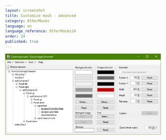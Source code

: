 ```yaml
---
layout: screenshot
title: Customize mask - advanced
category: OtherMasks
language: en
language_reference: OtherMasks24
order: 24
published: true
---
```

<img src="https://raw.githubusercontent.com/QuickImageComment/QuickImageComment/main/UserManual/images/English-man/FormCustomization_2.png">

